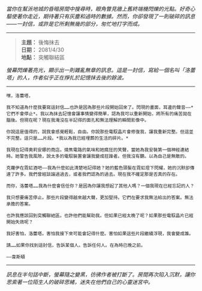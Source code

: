 _當你在幫派地城的昏暗房間中搜尋時，眼角瞥見牆上舊終端機閃爍的光點。好奇心驅使著你走近，期待著只有灰塵和過時的數據。然而，你卻發現了一則破碎的訊息——一封信，或許是它所剩無幾的部分，匆忙地打字而成。_

---

> **主題：** 後悔抹去  
> **日期：** 2081/4/30  
> **地點：** 突觸聯結區

_螢幕閃爍著亮光，顯示出一則雜亂無章的訊息。這是一封信，寫給一個名叫「洛蕾塔」的人，作者似乎正在掙扎於記憶抹去後的餘波。_

---

```
嘿，洛蕾塔，

我不知道為什麼我要寫這封信……也許是因為那些片段開始回來了。閃現的畫面，耳邊的聲音——*它們不會停止*。我以為抹去記憶會讓事情變得簡單，認為我可以重新開始，將所有的痛苦拋在腦後。但現在呢？現在我淹沒在半記得的面孔和無法理解的瞬間影像中。

你說這是值得的，說我會感覺輕鬆，自由。你說那些電馭晶片會修復我，讓我重新完整。但這並不完整。這只是……片段。*我以為我已經埋葬的生活的碎片。*

我現在記得奧莉安娜的商店。燒焦電路的氣味和她瘋狂的笑聲，當她為我安裝第一個神經連結時。她警告我風險，說太多的電馭裝置會讓我變成狂躁者。但我沒有聽。以為自己是無敵的。

克蘿伊在霓虹酒吧——我為什麼如此清楚地記得她？她的藍色頭髮在霓虹燈下閃耀，她的沉默卻傳達了許多。我們曾經談論過過去，或者我們認為的過去。現在我不確定那是否真的存在。

而你，洛蕾塔……我為什麼會信任你？是因為你讓我想起了其他人嗎？一個我現在已經忘記的人？

我只想要痛苦停止。那些片段變得越來越大聲，更加堅持。它們在要求我無法給出的答案。無法承擔的答案。

也許我應該回到突觸聯結區。也許他們能幫助我。但如果已經太晚了呢？如果那些電馭晶片已經開始失效呢？

我好害怕，洛蕾塔。害怕我接下來可能會記得什麼。害怕如果這些片段繼續浮現，我會變成誰。

請……如果你找到這封信，告訴某個人。告訴任何人。在為時已晚之前。

——韋斯頓
```

---

_訊息在半句話中斷，螢幕隨之變黑，彷彿作者被打斷了。房間再次陷入沉默，讓你思索著一位陌生人的破碎思緒，迷失在他們自己的心靈迷宮中。_
